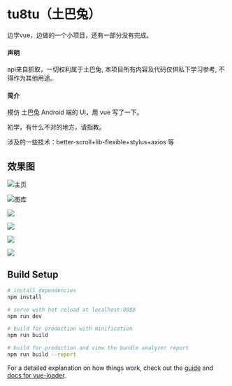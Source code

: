 # tu8tu（土巴兔）

边学vue，边做的一个小项目，还有一部分没有完成。

#### 声明

api来自抓取，一切权利属于土巴兔, 本项目所有内容及代码仅供私下学习参考, 不得作为其他用途。

#### 简介

模仿 土巴兔 Android 端的 UI，用 vue 写了一下。

初学，有什么不对的地方，请指教。

涉及的一些技术：better-scroll+lib-flexible+stylus+axios 等

## 效果图

![主页](http://ww1.sinaimg.cn/large/006rV8gJgy1fouu5z2rnij30af0ijn0i.jpg)

![图库](http://ww1.sinaimg.cn/large/006rV8gJgy1fouu67n4r2j30af0ijgtt.jpg)



![](http://ww1.sinaimg.cn/large/006rV8gJgy1fouu6qxo0nj30af0ijgml.jpg)



![](http://ww1.sinaimg.cn/large/006rV8gJgy1fouu6zgofeg30af0714qd.gif)



![](http://ww1.sinaimg.cn/mw690/006rV8gJgy1fouu760dt8g30af0ij4qq.gif)



![](http://ww1.sinaimg.cn/mw690/006rV8gJgy1fouu7ta4txg30af0ij1l0.gif)

## Build Setup

``` bash
# install dependencies
npm install

# serve with hot reload at localhost:8080
npm run dev

# build for production with minification
npm run build

# build for production and view the bundle analyzer report
npm run build --report
```

For a detailed explanation on how things work, check out the [guide](http://vuejs-templates.github.io/webpack/) and [docs for vue-loader](http://vuejs.github.io/vue-loader).
